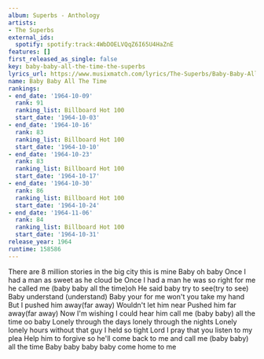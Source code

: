 ```yaml
---
album: Superbs - Anthology
artists:
- The Superbs
external_ids:
  spotify: spotify:track:4WbDOELVQqZ6I65U4HaZnE
features: []
first_released_as_single: false
key: baby-baby-all-the-time-the-superbs
lyrics_url: https://www.musixmatch.com/lyrics/The-Superbs/Baby-Baby-All-the-Time
name: Baby Baby All The Time
rankings:
- end_date: '1964-10-09'
  rank: 91
  ranking_list: Billboard Hot 100
  start_date: '1964-10-03'
- end_date: '1964-10-16'
  rank: 83
  ranking_list: Billboard Hot 100
  start_date: '1964-10-10'
- end_date: '1964-10-23'
  rank: 83
  ranking_list: Billboard Hot 100
  start_date: '1964-10-17'
- end_date: '1964-10-30'
  rank: 86
  ranking_list: Billboard Hot 100
  start_date: '1964-10-24'
- end_date: '1964-11-06'
  rank: 84
  ranking_list: Billboard Hot 100
  start_date: '1964-10-31'
release_year: 1964
runtime: 158586
---
```

There are 8 million stories in the big city this is mine
Baby oh baby
Once I had a man as sweet as he cloud be
Once I had a man he was so right for me he called me (baby baby all the time)oh
He said baby try to see(try to see)
Baby understand (understand)
Baby your for me won't you take my hand
But I pushed him away(far away)
Wouldn't let him near
Pushed him far away(far away)
Now I'm wishing I could hear him call me (baby baby) all the time oo baby
Lonely through the days lonely through the nights
Lonely lonely hours without that guy I held so tight
Lord I pray that you listen to my plea
Help him to forgive so he'll come back to me and call me (baby baby) all the time
Baby baby baby baby come home to me
